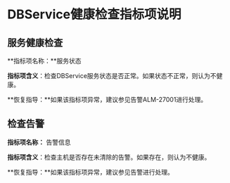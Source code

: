 # DBService健康检查指标项说明<a name="ZH-CN_TOPIC_0035251719"></a>

## 服务健康检查<a name="section55209118105537"></a>

**指标项名称：**服务状态

**指标项含义**：检查DBService服务状态是否正常。如果状态不正常，则认为不健康。

**恢复指导：**如果该指标项异常，建议参见告警ALM-27001进行处理。

## 检查告警<a name="section10712499105549"></a>

**指标项名称：**  告警信息

**指标项含义**：检查主机是否存在未清除的告警。如果存在，则认为不健康。

**恢复指导：**如果该指标项异常，建议参见告警进行处理。

